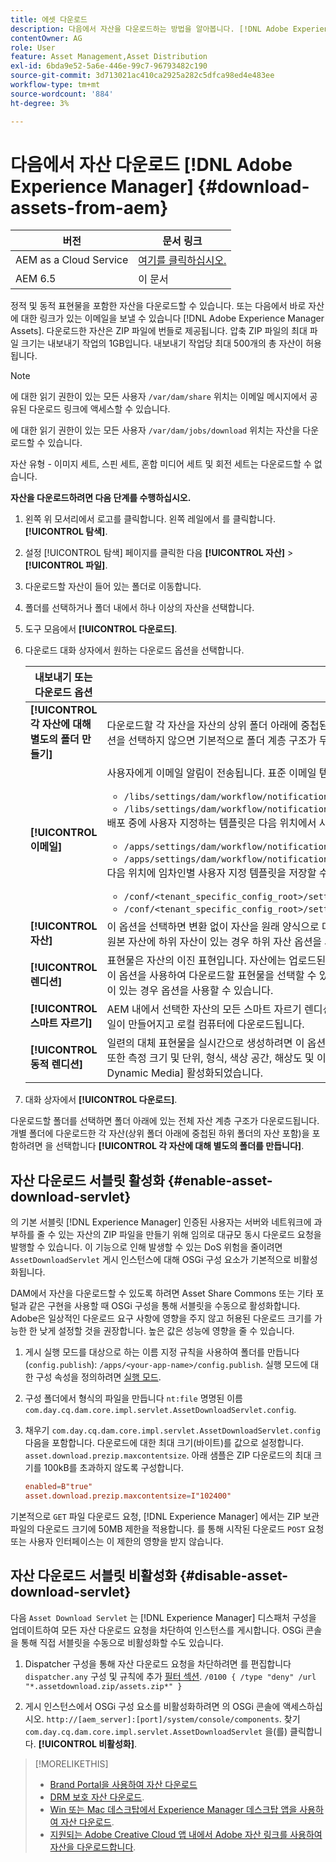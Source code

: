 ```yaml
---
title: 에셋 다운로드
description: 다음에서 자산을 다운로드하는 방법을 알아봅니다. [!DNL Adobe Experience Manager] 다운로드 기능을 활성화하거나 비활성화합니다.
contentOwner: AG
role: User
feature: Asset Management,Asset Distribution
exl-id: 6bda9e52-5a6e-446e-99c7-96793482c190
source-git-commit: 3d713021ac410ca2925a282c5dfca98ed4e483ee
workflow-type: tm+mt
source-wordcount: '884'
ht-degree: 3%

---
```


# 다음에서 자산 다운로드 [!DNL Adobe Experience Manager] {#download-assets-from-aem}

| 버전 | 문서 링크 |
| -------- | ---------------------------- |
| AEM as a Cloud Service | [여기를 클릭하십시오.](https://experienceleague.adobe.com/docs/experience-manager-cloud-service/content/assets/manage/download-assets-from-aem.html?lang=en) |
| AEM 6.5 | 이 문서 |

정적 및 동적 표현물을 포함한 자산을 다운로드할 수 있습니다. 또는 다음에서 바로 자산에 대한 링크가 있는 이메일을 보낼 수 있습니다 [!DNL Adobe Experience Manager Assets]. 다운로드한 자산은 ZIP 파일에 번들로 제공됩니다. 압축 ZIP 파일의 최대 파일 크기는 내보내기 작업의 1GB입니다. 내보내기 작업당 최대 500개의 총 자산이 허용됩니다.

>[!NOTE]
>
>에 대한 읽기 권한이 있는 모든 사용자 `/var/dam/share` 위치는 이메일 메시지에서 공유된 다운로드 링크에 액세스할 수 있습니다.
>
>에 대한 읽기 권한이 있는 모든 사용자 `/var/dam/jobs/download` 위치는 자산을 다운로드할 수 있습니다.
>
>자산 유형 - 이미지 세트, 스핀 세트, 혼합 미디어 세트 및 회전 세트는 다운로드할 수 없습니다.

<!--
OLD content of the above NOTE, changed wrt CQDOC-18661.
>The email recipients must be members of the `dam-users` group to access the ZIP download link in the email message.
>
-->

**자산을 다운로드하려면 다음 단계를 수행하십시오.**

1. 왼쪽 위 모서리에서 로고를 클릭합니다. 왼쪽 레일에서 를 클릭합니다. **[!UICONTROL 탐색]**.
1. 설정 [!UICONTROL 탐색] 페이지를 클릭한 다음 **[!UICONTROL 자산]** > **[!UICONTROL 파일]**.
1. 다운로드할 자산이 들어 있는 폴더로 이동합니다.
1. 폴더를 선택하거나 폴더 내에서 하나 이상의 자산을 선택합니다.
1. 도구 모음에서 **[!UICONTROL 다운로드]**.
1. 다운로드 대화 상자에서 원하는 다운로드 옵션을 선택합니다.

   | 내보내기 또는 다운로드 옵션 | 설명 |
   |---|---|
   | **[!UICONTROL 각 자산에 대해 별도의 폴더 만들기]** | 다운로드할 각 자산을 자산의 상위 폴더 아래에 중첩된 하위 폴더에 로컬 컴퓨터의 한 폴더로 포함하려면 이 옵션을 선택합니다. 이 옵션을 선택하지 않으면 기본적으로 폴더 계층 구조가 무시되고 모든 자산이 로컬 컴퓨터의 한 폴더로 다운로드됩니다. |
   | **[!UICONTROL 이메일]** | 사용자에게 이메일 알림이 전송됩니다. 표준 이메일 템플릿은 다음 위치에서 사용할 수 있습니다.<ul><li>`/libs/settings/dam/workflow/notification/email/downloadasset`.</li><li>`/libs/settings/dam/workflow/notification/email/transientworkflowcompleted`.</li></ul> 배포 중에 사용자 지정하는 템플릿은 다음 위치에서 사용할 수 있습니다. <ul><li>`/apps/settings/dam/workflow/notification/email/downloadasset`.</li><li>`/apps/settings/dam/workflow/notification/email/transientworkflowcompleted`.</li></ul>다음 위치에 임차인별 사용자 지정 템플릿을 저장할 수 있습니다.<ul><li>`/conf/<tenant_specific_config_root>/settings/dam/workflow/notification/email/downloadasset`.</li><li>`/conf/<tenant_specific_config_root>/settings/dam/workflow/notification/email/transientworkflowcompleted`.</li></ul> |
   | **[!UICONTROL 자산]** | 이 옵션을 선택하면 변환 없이 자산을 원래 양식으로 다운로드합니다.<br>원본 자산에 하위 자산이 있는 경우 하위 자산 옵션을 사용할 수 있습니다. |
   | **[!UICONTROL 렌디션]** | 표현물은 자산의 이진 표현입니다. 자산에는 업로드된 파일의 표현인 기본 표현이 있습니다. 레프리젠테이션들을 수 있어요 <br> 이 옵션을 사용하여 다운로드할 표현물을 선택할 수 있습니다. 사용할 수 있는 표현물은 선택한 자산에 따라 다릅니다. 자산에 표현물이 있는 경우 옵션을 사용할 수 있습니다. |
   | **[!UICONTROL 스마트 자르기]** | AEM 내에서 선택한 자산의 모든 스마트 자르기 렌디션을 다운로드하려면 이 옵션을 선택합니다. 스마트 자르기 렌디션이 있는 zip 파일이 만들어지고 로컬 컴퓨터에 다운로드됩니다. |
   | **[!UICONTROL 동적 렌디션]** | 일련의 대체 표현물을 실시간으로 생성하려면 이 옵션을 선택합니다. 이 옵션을 선택하면, [이미지 사전 설정](image-presets.md) 목록. <br>또한 측정 크기 및 단위, 형식, 색상 공간, 해상도 및 이미지 반전 등의 선택적 이미지 수정자를 선택할 수 있습니다. 이 옵션은 [!DNL Dynamic Media] 활성화되었습니다. |

1. 대화 상자에서 **[!UICONTROL 다운로드]**.

다운로드할 폴더를 선택하면 폴더 아래에 있는 전체 자산 계층 구조가 다운로드됩니다. 개별 폴더에 다운로드한 각 자산(상위 폴더 아래에 중첩된 하위 폴더의 자산 포함)을 포함하려면 을 선택합니다 **[!UICONTROL 각 자산에 대해 별도의 폴더를 만듭니다]**.

## 자산 다운로드 서블릿 활성화 {#enable-asset-download-servlet}

의 기본 서블릿 [!DNL Experience Manager] 인증된 사용자는 서버와 네트워크에 과부하를 줄 수 있는 자산의 ZIP 파일을 만들기 위해 임의로 대규모 동시 다운로드 요청을 발행할 수 있습니다. 이 기능으로 인해 발생할 수 있는 DoS 위험을 줄이려면 `AssetDownloadServlet` 게시 인스턴스에 대해 OSGi 구성 요소가 기본적으로 비활성화됩니다.

DAM에서 자산을 다운로드할 수 있도록 하려면 Asset Share Commons 또는 기타 포털과 같은 구현을 사용할 때 OSGi 구성을 통해 서블릿을 수동으로 활성화합니다. Adobe은 일상적인 다운로드 요구 사항에 영향을 주지 않고 허용된 다운로드 크기를 가능한 한 낮게 설정할 것을 권장합니다. 높은 값은 성능에 영향을 줄 수 있습니다.

1. 게시 실행 모드를 대상으로 하는 이름 지정 규칙을 사용하여 폴더를 만듭니다(`config.publish`): `/apps/<your-app-name>/config.publish`. 실행 모드에 대한 구성 속성을 정의하려면 [실행 모드](/help/sites-deploying/configure-runmodes.md#defining-configuration-properties-for-a-run-mode).
1. 구성 폴더에서 형식의 파일을 만듭니다 `nt:file` 명명된 이름 `com.day.cq.dam.core.impl.servlet.AssetDownloadServlet.config`.
1. 채우기 `com.day.cq.dam.core.impl.servlet.AssetDownloadServlet.config` 다음을 포함합니다. 다운로드에 대한 최대 크기(바이트)를 값으로 설정합니다. `asset.download.prezip.maxcontentsize`. 아래 샘플은 ZIP 다운로드의 최대 크기를 100kB를 초과하지 않도록 구성합니다.

   ```conf
   enabled=B"true"
   asset.download.prezip.maxcontentsize=I"102400"
   ```

기본적으로 `GET` 파일 다운로드 요청, [!DNL Experience Manager] 에서는 ZIP 보관 파일의 다운로드 크기에 50MB 제한을 적용합니다. 를 통해 시작된 다운로드 `POST` 요청 또는 사용자 인터페이스는 이 제한의 영향을 받지 않습니다.

## 자산 다운로드 서블릿 비활성화 {#disable-asset-download-servlet}

다음 `Asset Download Servlet` 는 [!DNL Experience Manager] 디스패처 구성을 업데이트하여 모든 자산 다운로드 요청을 차단하여 인스턴스를 게시합니다. OSGi 콘솔을 통해 직접 서블릿을 수동으로 비활성화할 수도 있습니다.

1. Dispatcher 구성을 통해 자산 다운로드 요청을 차단하려면 를 편집합니다 `dispatcher.any` 구성 및 규칙에 추가 [필터 섹션](https://experienceleague.adobe.com/docs/experience-manager-dispatcher/using/configuring/dispatcher-configuration.html#defining-a-filter). `/0100 { /type "deny" /url "*.assetdownload.zip/assets.zip*" }`

1. 게시 인스턴스에서 OSGi 구성 요소를 비활성화하려면 의 OSGi 콘솔에 액세스하십시오. `http://[aem_server]:[port]/system/console/components`. 찾기 `com.day.cq.dam.core.impl.servlet.AssetDownloadServlet` 을(를) 클릭합니다. **[!UICONTROL 비활성화]**.

>[!MORELIKETHIS]
>
>* [Brand Portal을 사용하여 자산 다운로드](https://experienceleague.adobe.com/docs/experience-manager-brand-portal/using/download/brand-portal-download-assets.html)
>* [DRM 보호 자산 다운로드](drm.md).
>* [Win 또는 Mac 데스크탑에서 Experience Manager 데스크탑 앱을 사용하여 자산 다운로드](https://experienceleague.adobe.com/docs/experience-manager-desktop-app/using/using.html#download-assets).
>* [지원되는 Adobe Creative Cloud 앱 내에서 Adobe 자산 링크를 사용하여 자산을 다운로드합니다](https://helpx.adobe.com/kr/enterprise/using/manage-assets-using-adobe-asset-link.html).

